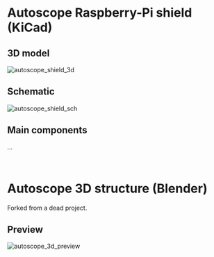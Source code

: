 # Autoscope Raspberry-Pi shield (KiCad)

## 3D model

![autoscope_shield_3d](https://raw.githubusercontent.com/thibaudledo/Autoscope/hardware/PCB_Kicad/3D/3.png)

## Schematic

![autoscope_shield_sch](https://raw.githubusercontent.com/thibaudledo/Autoscope/hardware/PCB_Kicad/sch.png)

## Main components

...

<br>

# Autoscope 3D structure (Blender)

Forked from a dead project.

## Preview

![autoscope_3d_preview](https://raw.githubusercontent.com/thibaudledo/Autoscope/hardware/3D_Blender/3D.png)

